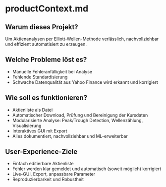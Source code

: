 # productContext.md 

## Warum dieses Projekt?
Um Aktienanalysen per Elliott-Wellen-Methode verlässlich, nachvollziehbar und effizient automatisiert zu erzeugen.

## Welche Probleme löst es?
- Manuelle Fehleranfälligkeit bei Analyse
- Fehlende Standardisierung
- Schwache Datenqualität aus Yahoo Finance wird erkannt und korrigiert

## Wie soll es funktionieren?
- Aktienliste als Datei
- Automatischer Download, Prüfung und Bereinigung der Kursdaten
- Modularisierte Analyse: Peak/Trough Detection, Wellenzählung, Visualisierung
- Interaktives GUI mit Export
- Alles dokumentiert, nachvollziehbar und ML-erweiterbar

## User-Experience-Ziele
- Einfach editierbare Aktienliste
- Fehler werden klar gemeldet und automatisch (soweit möglich) korrigiert
- Live-GUI, Export, anpassbare Parameter
- Reproduzierbarkeit und Robustheit
